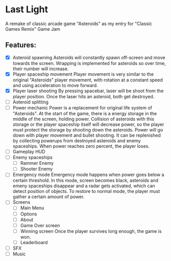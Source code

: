 # Last Light
A remake of classic arcade game "Asteroids" as my entry for "Classic Games Remix" Game Jam

## Features:
- [X] Asteroid spawning
Asteroids will constantly spawn off-screen and move towards the screen. Wrapping is implemented for asteroids so over time, their number will increase.
- [X] Player spaceship movement
Player movement is very similar to the original "Asteroids" player movement, with rotation at a constant speed and using acceleration to move forward.
- [X] Player laser shooting
By pressing spacebar, laser will be shoot from the player position. Once the laser hits an asteroid, both get destroyed.
- [ ] Asteroid splitting
- [ ] Power mechanic
Power is a replacement for original life system of "Asteroids". At the start of the game, there is a energy storage in the middle of the screen, holding power. Collision of asteroids with this storage or the player spaceship itself will decrease power, so the player must protect the storage by shooting down the asteroids. Power will go down with player movement and bullet shooting. It can be replenished by collecting powerups from destroyed asteroids and enemy spaceships. When power reaches zero percent, the player loses.
- [ ] Gameplay HUD
- [ ] Enemy spaceships
  - [ ] Rammer Enemy
  - [ ] Shooter Enemy
- [ ] Emergency mode
Emergency mode happens when power goes below a certain threshold. In this mode, screen becomes black, asteroids and emeny spaceships disappear and a radar gets activated, which can detect position of objects. To restore to normal mode, the player must gather a certain amount of power.
- [ ] Screens
  - [ ] Main Menu
  - [ ] Options
  - [ ] About
  - [ ] Game Over screen
  - [ ] Winning screen
Once the player survives long enough, the game is won.
  - [ ] Leaderboard
- [ ] SFX
- [ ] Music